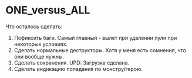 # ONE_versus_ALL
Что осталось сделать:
1. Пофиксить баги. Самый главный - вылет при удалении пули при некоторых условиях.
2. Сделать нормальные деструкторы. Хотя у меня есть сомнения, что они вообще нужны.
3. Сделать сохранения. UPD: Загрузка сделана.
4. Сделать индикацию попадания по монстру/герою.
